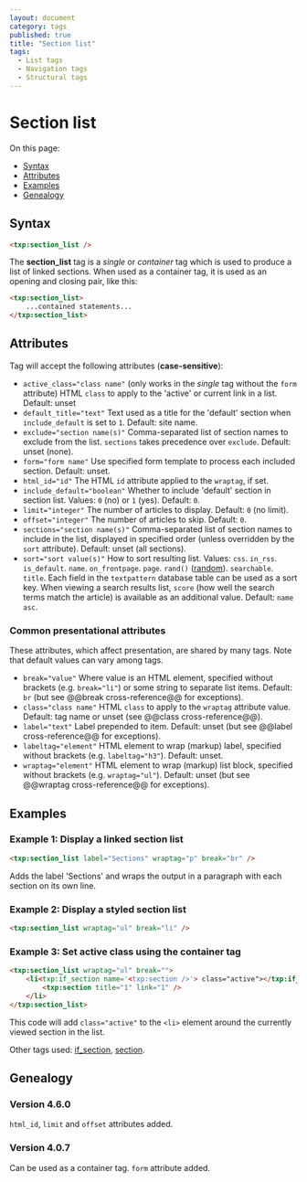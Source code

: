 ```yaml
---
layout: document
category: tags
published: true
title: "Section list"
tags:
  - List tags
  - Navigation tags
  - Structural tags
---
```


# Section list

On this page:

* [Syntax](#user-content-syntax)
* [Attributes](#user-content-attributes)
* [Examples](#user-content-examples)
* [Genealogy](#user-content-genealogy)

## Syntax

~~~ html
<txp:section_list />
~~~

The **section_list** tag is a *single* or *container* tag which is used to produce a list of linked sections. When used as a container tag, it is used as an opening and closing pair, like this:

~~~ html
<txp:section_list>
    ...contained statements...
</txp:section_list>
~~~

## Attributes

Tag will accept the following attributes (**case-sensitive**):

* `active_class="class name"` (only works in the *single* tag without the `form` attribute)
HTML `class` to apply to the 'active' or current link in a list.
Default: unset
* `default_title="text"`
Text used as a title for the 'default' section when `include_default` is set to `1`.
Default: site name.
* `exclude="section name(s)"`
Comma-separated list of section names to exclude from the list. `sections` takes precedence over `exclude`.
Default: unset (none).
* `form="form name"`
Use specified form template to process each included section.
Default: unset.
* `html_id="id"`
The HTML `id` attribute applied to the `wraptag`, if set.
* `include_default="boolean"`
Whether to include 'default' section in section list.
Values: `0` (no) or `1` (yes).
Default: `0`.
* `limit="integer"`
The number of articles to display.
Default: `0` (no limit).
* `offset="integer"`
The number of articles to skip.
Default: `0`.
* `sections="section name(s)"`
Comma-separated list of section names to include in the list, displayed in specified order (unless overridden by the `sort` attribute).
Default: unset (all sections).
* `sort="sort value(s)"`
How to sort resulting list.
Values:
`css`.
`in_rss`.
`is_default`.
`name`.
`on_frontpage`.
`page`.
`rand()` ([random](http://dev.mysql.com/doc/refman/5.0/en/mathematical-functions.html#function_rand)).
`searchable`.
`title`.
Each field in the `textpattern` database table can be used as a sort key.
When viewing a search results list, `score` (how well the search terms match the article) is available as an additional value.
Default: `name asc`.

### Common presentational attributes

These attributes, which affect presentation, are shared by many tags. Note that default values can vary among tags.

* `break="value"`
Where value is an HTML element, specified without brackets (e.g. `break="li"`) or some string to separate list items.
Default: `br` (but see @@break cross-reference@@ for exceptions).
* `class="class name"`
HTML `class` to apply to the `wraptag` attribute value.
Default: tag name or unset (see @@class cross-reference@@).
* `label="text"`
Label prepended to item.
Default: unset (but see @@label cross-reference@@ for exceptions).
* `labeltag="element"`
HTML element to wrap (markup) label, specified without brackets (e.g. `labeltag="h3"`).
Default: unset.
* `wraptag="element"`
HTML element to wrap (markup) list block, specified without brackets (e.g. `wraptag="ul"`).
Default: unset (but see @@wraptag cross-reference@@ for exceptions).

## Examples

### Example 1: Display a linked section list

~~~ html
<txp:section_list label="Sections" wraptag="p" break="br" />
~~~

Adds the label 'Sections' and wraps the output in a paragraph with each section on its own line.

### Example 2: Display a styled section list

~~~ html
<txp:section_list wraptag="ul" break="li" />
~~~

### Example 3: Set active class using the container tag

~~~ html
<txp:section_list wraptag="ul" break="">
    <li<txp:if_section name='<txp:section />'> class="active"></txp:if_section>>
        <txp:section title="1" link="1" />
    </li>
</txp:section_list>
~~~

This code will add `class="active"` to the `<li>` element around the currently viewed section in the list.

Other tags used: [if_section](if-section), [section](section).

## Genealogy

### Version 4.6.0

`html_id`, `limit` and `offset` attributes added.

### Version 4.0.7

Can be used as a container tag.
`form` attribute added.
